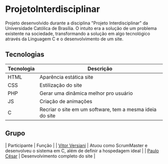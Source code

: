 # ProjetoInterdisciplinar
Projeto desenvolvido durante a disciplina "Projeto Interdisciplinar" da Universidade Católica de Brasília. O intuito era a solução de um problema existente na sociedade, transformando a solução em algo tecnológico através da Linguagem C e o desenvolvimento de um site.

## Tecnologias

| Tecnologia | Descrição |
| --------- | --------- |
| HTML | Aparência estática site |
| CSS | Estilização do site |
| PHP | Gerar uma dinâmica melhor pro usuário |
| JS | Criação de animações |
| C | Recriar o site em um software, tem a mesma ideia do site |

## Grupo

| Participante | Função |
| [Vitor Versiani](https://github.com/vitorvd) | Atuou como ScrumMaster e desenvolveu o sistema em C, além de definir a hospedagem ideal |
| [Paulo César](https://github.com/paulocesarf) | Desenvolvimento completo do site |

